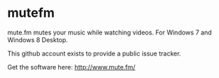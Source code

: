 mutefm
======

mute.fm mutes your music while watching videos.  For Windows 7 and Windows 8 Desktop.

This github account exists to provide a public issue tracker.

Get the software here: http://www.mute.fm/
